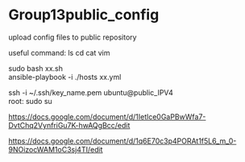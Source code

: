 # Group13public_config
upload config files to public repository

useful command:
ls
cd
cat
vim

sudo bash xx.sh  <br>
ansible-playbook -i ./hosts xx.yml

ssh -i ~/.ssh/key_name.pem ubuntu@public_IPV4 <br>
root: sudo su

https://docs.google.com/document/d/1Ietlce0GaPBwWfa7-DvtChq2VynfriGu7K-hwAQgBcc/edit

https://docs.google.com/document/d/1q6E70c3p4PORAt1f5L6_m_0-9NOizocWAM1oC3sj4TI/edit
